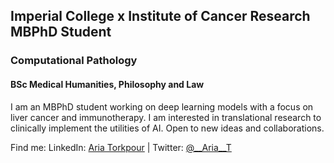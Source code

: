 ## Imperial College x Institute of Cancer Research MBPhD Student
### Computational Pathology
#### BSc Medical Humanities, Philosophy and Law

I am an MBPhD student working on deep learning models with a focus on liver cancer and immunotherapy. I am interested in translational research to clinically implement the utilities of AI.
Open to new ideas and collaborations.

Find me:
LinkedIn: [Aria Torkpour](https://www.linkedin.com/in/aria-torkpour) | Twitter: [@__Aria__T](https://x.com/__Aria__T)
